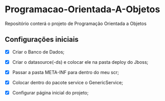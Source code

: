 # Programacao-Orientada-A-Objetos
Repositório conterá o projeto de Programação Orientada a Objetos

## Configurações iniciais
- [X] Criar o Banco de Dados;
- [X] Criar o datasource(-ds) e colocar ele na pasta deploy do Jboss;
- [X] Passar a pasta META-INF para dentro do meu scr;
- [X] Colocar dentro do pacote service o GenericService;
- [X] Configurar página inicial do projeto;


